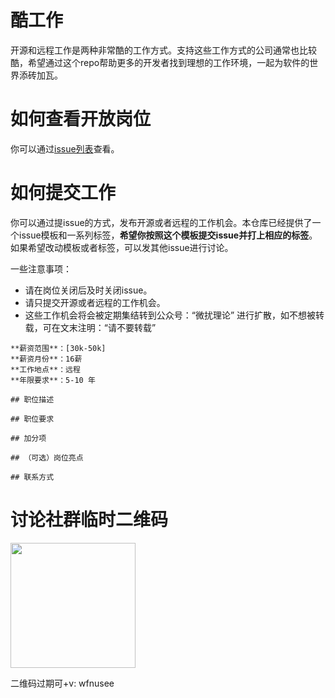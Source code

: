 # 酷工作
开源和远程工作是两种非常酷的工作方式。支持这些工作方式的公司通常也比较酷，希望通过这个repo帮助更多的开发者找到理想的工作环境，一起为软件的世界添砖加瓦。

# 如何查看开放岗位
你可以通过[issue列表](https://github.com/wfnuser/remote-or-opensource-jobs-cn/issues)查看。

# 如何提交工作
你可以通过提issue的方式，发布开源或者远程的工作机会。本仓库已经提供了一个issue模板和一系列标签，**希望你按照这个模板提交issue并打上相应的标签**。 如果希望改动模板或者标签，可以发其他issue进行讨论。 

一些注意事项：
* 请在岗位关闭后及时关闭issue。
* 请只提交开源或者远程的工作机会。
* 这些工作机会将会被定期集结转到公众号：“微扰理论” 进行扩散，如不想被转载，可在文末注明：“请不要转载”

```
**薪资范围**：[30k-50k] 
**薪资月份**：16薪
**工作地点**：远程
**年限要求**：5-10 年

## 职位描述

## 职位要求

## 加分项

## （可选）岗位亮点

## 联系方式
```

# 讨论社群临时二维码
<img src=https://user-images.githubusercontent.com/8191686/216216327-0cf185dd-1aea-4e22-a41b-fd500e5ff5e4.png width=200px />

二维码过期可+v: wfnusee
